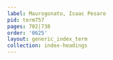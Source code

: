 ```yaml
---
label: Maurogonato, Isaac Pesaro
pid: term757
pages: 702|738
order: '0625'
layout: generic_index_term
collection: index-headings
---
```

